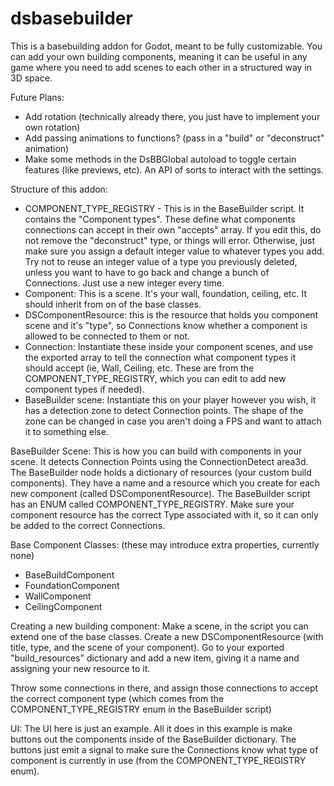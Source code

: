 # dsbasebuilder

This is a basebuilding addon for Godot, meant to be fully customizable.
You can add your own building components, meaning it can be useful in any game where you need to add scenes to each other in a structured way in 3D space.

Future Plans:

- Add rotation (technically already there, you just have to implement your own rotation)
- Add passing animations to functions? (pass in a "build" or "deconstruct" animation)
- Make some methods in the DsBBGlobal autoload to toggle certain features (like previews, etc). An API of sorts to interact with the settings.

Structure of this addon:

- COMPONENT_TYPE_REGISTRY - This is in the BaseBuilder script. It contains the "Component types". These define what components connections can accept in their own "accepts" array. If you edit this, do not remove the "deconstruct" type, or things will error. Otherwise, just make sure you assign a default integer value to whatever types you add. Try not to reuse an integer value of a type you previously deleted, unless you want to have to go back and change a bunch of Connections. Just use a new integer every time.
- Component: This is a scene. It's your wall, foundation, ceiling, etc. It should inherit from on of the base classes.
- DSComponentResource: this is the resource that holds you component scene and it's "type", so Connections know whether a component is allowed to be connected to them or not.
- Connection: Instantiate these inside your component scenes, and use the exported array to tell the connection what component types it should accept (ie, Wall, Ceiling, etc. These are from the COMPONENT_TYPE_REGISTRY, which you can edit to add new component types if needed).
- BaseBuilder scene: Instantiate this on your player however you wish, it has a detection zone to detect Connection points. The shape of the zone can be changed in case you aren't doing a FPS and want to attach it to something else.

BaseBuilder Scene:
This is how you can build with components in your scene. It detects Connection Points using the ConnectionDetect area3d.
The BaseBuilder node holds a dictionary of resources (your custom build components). They have a name and a resource which you create for each new component (called DSComponentResource).
The BaseBuilder script has an ENUM called COMPONENT_TYPE_REGISTRY. Make sure your component resource has the correct Type associated with it, so it can only be added to the correct Connections.

Base Component Classes: (these may introduce extra properties, currently none)

- BaseBuildComponent
- FoundationComponent
- WallComponent
- CeilingComponent

Creating a new building component:
Make a scene, in the script you can extend one of the base classes.
Create a new DSComponentResource (with title, type, and the scene of your component). 
Go to your exported "build_resources" dictionary and add a new item, giving it a name and assigning your new resource to it.

Throw some connections in there, and assign those connections to
accept the correct component type (which comes from the COMPONENT_TYPE_REGISTRY enum in the BaseBuilder script)

UI:
The UI here is just an example. All it does in this example
is make buttons out the components inside of the BaseBuilder dictionary.
The buttons just emit a signal to make sure the Connections know what type of 
component is currently in use (from the COMPONENT_TYPE_REGISTRY enum).
